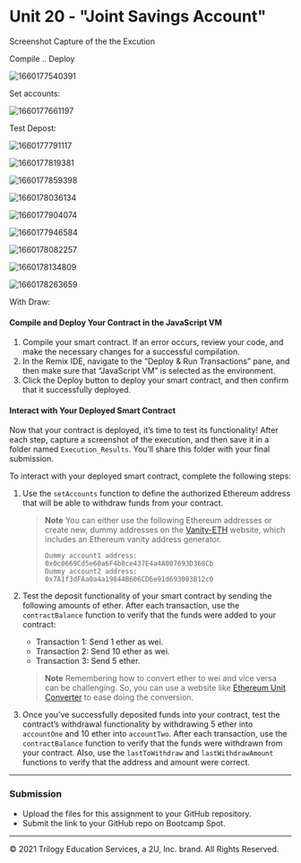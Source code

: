 # Unit 20 - "Joint Savings Account"

Screenshot Capture of the the Excution

Compile .. Deploy

![1660177540391](image/Execution_Results/1660177540391.png)

Set accounts:

![1660177661197](image/Execution_Results/1660177661197.png)

Test Depost:

![1660177791117](image/Execution_Results/1660177791117.png)

![1660177819381](image/Execution_Results/1660177819381.png)

![1660177859398](image/Execution_Results/1660177859398.png)

![1660178036134](image/Execution_Results/1660178036134.png)

![1660177904074](image/Execution_Results/1660177904074.png)

![1660177946584](image/Execution_Results/1660177946584.png)

![1660178082257](image/Execution_Results/1660178082257.png)

![1660178134809](image/Execution_Results/1660178134809.png)

![1660178263659](image/Execution_Results/1660178263659.png)


With Draw:


#### Compile and Deploy Your Contract in the JavaScript VM

1. Compile your smart contract. If an error occurs, review your code, and make the necessary changes for a successful compilation.
2. In the Remix IDE, navigate to the “Deploy & Run Transactions” pane, and then make sure that “JavaScript VM” is selected as the environment.
3. Click the Deploy button to deploy your smart contract, and then confirm that it successfully deployed.

#### Interact with Your Deployed Smart Contract

Now that your contract is deployed, it’s time to test its functionality! After each step, capture a screenshot of the execution, and then save it in a folder named `Execution_Results`. You’ll share this folder with your final submission.

To interact with your deployed smart contract, complete the following steps:

1. Use the `setAccounts` function to define the authorized Ethereum address that will be able to withdraw funds from your contract.

   > **Note** You can either use the following Ethereum addresses or create new, dummy addresses on the [Vanity-ETH](https://vanity-eth.tk/) website, which includes an Ethereum vanity address generator.
   >
   > ```text
   > Dummy account1 address: 0x0c0669Cd5e60a6F4b8ce437E4a4A007093D368Cb
   > Dummy account2 address: 0x7A1f3dFAa0a4a19844B606CD6e91d693083B12c0
   > ```
   >
2. Test the deposit functionality of your smart contract by sending the following amounts of ether. After each transaction, use the `contractBalance` function to verify that the funds were added to your contract:

   * Transaction 1: Send 1 ether as wei.
   * Transaction 2: Send 10 ether as wei.
   * Transaction 3: Send 5 ether.

   > **Note** Remembering how to convert ether to wei and vice versa can be challenging. So, you can use a website like [Ethereum Unit Converter](https://eth-converter.com/) to ease doing the conversion.
   >
3. Once you’ve successfully deposited funds into your contract, test the contract’s withdrawal functionality by withdrawing 5 ether into `accountOne` and 10 ether into `accountTwo`. After each transaction, use the `contractBalance` function to verify that the funds were withdrawn from your contract. Also, use the `lastToWithdraw` and `lastWithdrawAmount` functions to verify that the address and amount were correct.

---

### Submission

* Upload the files for this assignment to your GitHub repository.
* Submit the link to your GitHub repo on Bootcamp Spot.

---

© 2021 Trilogy Education Services, a 2U, Inc. brand. All Rights Reserved.
